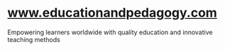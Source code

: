 # www.educationandpedagogy.com
Empowering learners worldwide with quality education and innovative teaching methods
